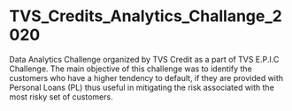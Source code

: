 # TVS_Credits_Analytics_Challange_2020
Data Analytics Challenge organized by TVS Credit as a part of TVS E.P.I.C Challenge. The main objective of this challenge was to identify the customers who have a higher tendency to default, if they are provided with Personal Loans (PL) thus useful in mitigating the risk associated with the most risky set of customers.
